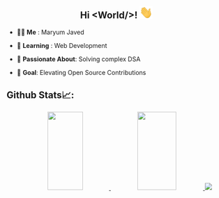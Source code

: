 <h2 align="center"> Hi &lt;World/&gt;! <img src="https://raw.githubusercontent.com/ABSphreak/ABSphreak/master/gifs/Hi.gif" width="30px"> </h2>


-  👩‍💻  **Me** : Maryum Javed

-  📘  **Learning** : Web Development

-  🧠  **Passionate About**: Solving complex DSA 

-  🥅   **Goal**: Elevating Open Source Contributions
 
  ## Github Stats📈:

<p align="center">
    <a href="https://github.com/maryum-javed">
          <img height="180em" width="40%" src="https://github-readme-stats-git-masterrstaa-rickstaa.vercel.app/api?username=maryum-javed&show_icons=true&theme=algolia&include_all_commits=true&count_private=true&hide_border=true"/> 
          <img height="180em" width="42%" src="https://github-readme-stats-eight-theta.vercel.app/api/top-langs/?username=maryum-javed&layout=compact&langs_count=8&theme=algolia"/>
     </a> 
     <img width="82%" src="https://github-readme-streak-stats.herokuapp.com/?user=maryum-javed&show_icons=true&locale=en&layout=demo&theme=algolia"/>
</p>
</p>
